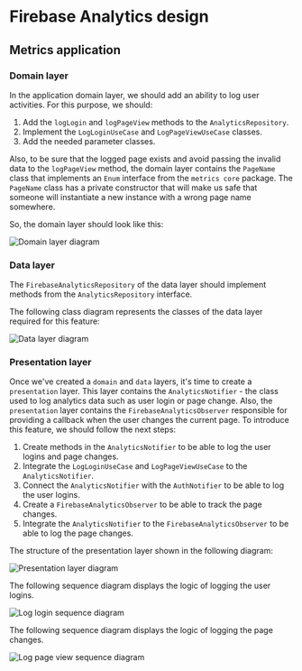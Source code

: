 # Firebase Analytics design

## Metrics application

### Domain layer

In the application domain layer, we should add an ability to log user activities. For this purpose, we should: 

1. Add the `logLogin` and `logPageView` methods to the `AnalyticsRepository`.
2. Implement the `LogLoginUseCase` and `LogPageViewUseCase` classes.
3. Add the needed parameter classes.

Also, to be sure that the logged page exists and avoid passing the invalid data to the `logPageView` method, the domain layer contains the `PageName` class that implements an `Enum` interface from the `metrics core` package. The `PageName` class has a private constructor that will make us safe that someone will instantiate a new instance with a wrong page name somewhere.

So, the domain layer should look like this:

![Domain layer diagram](http://www.plantuml.com/plantuml/proxy?cache=no&fmt=svg&src=https://github.com/Flank/flank-dashboard/raw/master/metrics/web/docs/features/firebase_analytics/diagrams/firebase_analytics_domain_class.puml)

### Data layer

The `FirebaseAnalyticsRepository` of the data layer should implement methods from the `AnalyticsRepository` interface.

The following class diagram represents the classes of the data layer required for this feature: 

![Data layer diagram](http://www.plantuml.com/plantuml/proxy?cache=no&fmt=svg&src=https://github.com/Flank/flank-dashboard/raw/master/metrics/web/docs/features/firebase_analytics/diagrams/firebase_analytics_data_class.puml)

### Presentation layer

Once we've created a `domain` and `data` layers, it's time to create a `presentation` layer. This layer contains the `AnalyticsNotifier` - the class used to log analytics data such as user login or page change. Also, the `presentation` layer contains the `FirebaseAnalyticsObserver` responsible for providing a callback when the user changes the current page. To introduce this feature, we should follow the next steps: 

1. Create methods in the `AnalyticsNotifier` to be able to log the user logins and page changes.
2. Integrate the `LogLoginUseCase` and `LogPageViewUseCase` to the `AnalyticsNotifier`.
3. Connect the `AnalyticsNotifier` with the `AuthNotifier` to be able to log the user logins.
4. Create a `FirebaseAnalyticsObserver` to be able to track the page changes.
5. Integrate the `AnalyticsNotifier` to the `FirebaseAnalyticsObserver` to be able to log the page changes.

The structure of the presentation layer shown in the following diagram: 

![Presentation layer diagram](http://www.plantuml.com/plantuml/proxy?cache=no&fmt=svg&src=https://github.com/Flank/flank-dashboard/raw/master/metrics/web/docs/features/firebase_analytics/diagrams/firebase_analytics_presentation.puml)

The following sequence diagram displays the logic of logging the user logins.

![Log login sequence diagram](http://www.plantuml.com/plantuml/proxy?cache=no&fmt=svg&src=https://github.com/Flank/flank-dashboard/raw/master/metrics/web/docs/features/firebase_analytics/diagrams/firebase_analytics_log_login_sequence.puml)

The following sequence diagram displays the logic of logging the page changes.

![Log page view sequence diagram](http://www.plantuml.com/plantuml/proxy?cache=no&fmt=svg&src=https://github.com/Flank/flank-dashboard/raw/master/metrics/web/docs/features/firebase_analytics/diagrams/firebase_analytics_log_page_view_sequence.puml)
